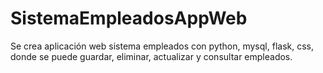 # SistemaEmpleadosAppWeb
Se crea aplicación web sistema empleados con python, mysql, flask, css, donde se puede guardar, eliminar, actualizar y consultar empleados.
